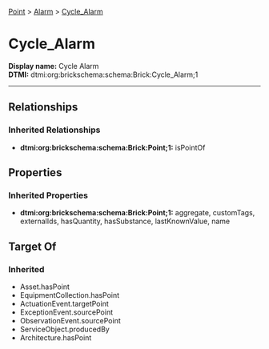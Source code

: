 [Point](../../Point.md) > [Alarm](../Alarm.md) > [Cycle_Alarm](.)
# Cycle_Alarm

**Display name:** Cycle Alarm<br />
**DTMI:** dtmi:org:brickschema:schema:Brick:Cycle_Alarm;1

---
## Relationships
### Inherited Relationships
* **dtmi:org:brickschema:schema:Brick:Point;1:** isPointOf
## Properties
### Inherited Properties
* **dtmi:org:brickschema:schema:Brick:Point;1:** aggregate, customTags, externalIds, hasQuantity, hasSubstance, lastKnownValue, name
## Target Of
### Inherited
* Asset.hasPoint
* EquipmentCollection.hasPoint
* ActuationEvent.targetPoint
* ExceptionEvent.sourcePoint
* ObservationEvent.sourcePoint
* ServiceObject.producedBy
* Architecture.hasPoint
